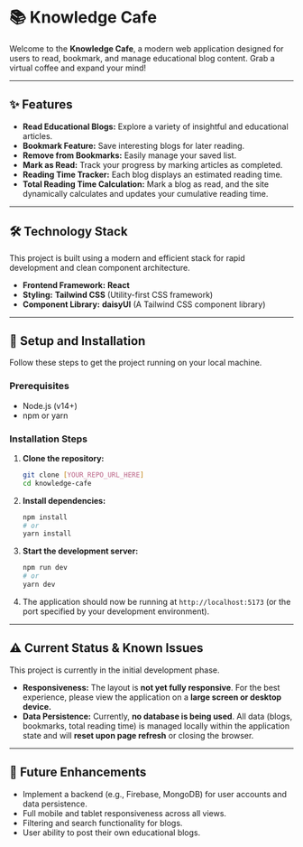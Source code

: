 # 📚 Knowledge Cafe

Welcome to the **Knowledge Cafe**, a modern web application designed for users to read, bookmark, and manage educational blog content. Grab a virtual coffee and expand your mind!

---

## ✨ Features

* **Read Educational Blogs:** Explore a variety of insightful and educational articles.
* **Bookmark Feature:** Save interesting blogs for later reading.
* **Remove from Bookmarks:** Easily manage your saved list.
* **Mark as Read:** Track your progress by marking articles as completed.
* **Reading Time Tracker:** Each blog displays an estimated reading time.
* **Total Reading Time Calculation:** Mark a blog as read, and the site dynamically calculates and updates your cumulative reading time.

---

## 🛠️ Technology Stack

This project is built using a modern and efficient stack for rapid development and clean component architecture.

* **Frontend Framework:** **React**
* **Styling:** **Tailwind CSS** (Utility-first CSS framework)
* **Component Library:** **daisyUI** (A Tailwind CSS component library)

---

## 🚀 Setup and Installation

Follow these steps to get the project running on your local machine.

### Prerequisites

* Node.js (v14+)
* npm or yarn

### Installation Steps

1.  **Clone the repository:**
    ```bash
    git clone [YOUR_REPO_URL_HERE]
    cd knowledge-cafe
    ```
2.  **Install dependencies:**
    ```bash
    npm install 
    # or
    yarn install
    ```
3.  **Start the development server:**
    ```bash
    npm run dev
    # or
    yarn dev
    ```
4.  The application should now be running at `http://localhost:5173` (or the port specified by your development environment).

---

## ⚠️ Current Status & Known Issues

This project is currently in the initial development phase.

* **Responsiveness:** The layout is **not yet fully responsive**. For the best experience, please view the application on a **large screen or desktop device.**
* **Data Persistence:** Currently, **no database is being used**. All data (blogs, bookmarks, total reading time) is managed locally within the application state and will **reset upon page refresh** or closing the browser.

---

## 🔮 Future Enhancements

* Implement a backend (e.g., Firebase, MongoDB) for user accounts and data persistence.
* Full mobile and tablet responsiveness across all views.
* Filtering and search functionality for blogs.
* User ability to post their own educational blogs.
